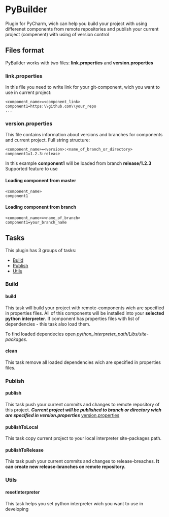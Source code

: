 # PyBuilder
Plugin for PyCharm, wich can help you build your project with using differenet 
components from remote repositories and publish your current project (compenent) with using of version control

## Files format
PyBuilder works with two files: **link.properties** and **version.properties**
### link.properties
In this file you need to write link for your git-component, wich you want to use in current project:
```
<component_name>=<component_link>
component1=https:\\github.com\\your_repo
...
```

### version.properties
This file contains information about versions and branches for components and current project.
Full string structure:
```
<component_name>=<version>:<name_of_branch_or_directory>
component1=1.2.3:release
```
In this example **component1** will be loaded from branch **release/1.2.3**
Supported feature to use
#### Loading component from master
```
<component_name>
component1
```
#### Loading component from branch
```
<component_name>=<name_of_branch>
component1=your_branch_name
```

## Tasks
This plugin has 3 groups of tasks:
* [Build](https://github.com/Pelidyai/PyBuilder/new/master?readme=1#build)
* [Publish](https://github.com/Pelidyai/PyBuilder/new/master?readme=1#publish)
* [Utils](https://github.com/Pelidyai/PyBuilder/new/master?readme=1#utils)

### Build

#### build
This task will build your project with remote-components wich are specified in properties files. 
All of this components will be installed into your **selected python interpreter**. 
If component has properties files with list of dependencies - this task also load them.

To find loaded dependecies open *python_interpreter_path/Libs/site-packages*.

#### clean
This task remove all loaded dependencies wich are specified in properties files.
### Publish
#### publish
This task push your current commits and changes to remote repository of this project.
***Current project will be published to branch or directory wich are specified in version.properties*** 
[version.properties](https://github.com/Pelidyai/PyBuilder/new/master?readme=1#versionproperties)

#### publishToLocal
This task copy current project to your local interpreter site-packages path.

#### publishToRelease
This task push your current commits and changes to release-breaches. 
**It can create new release-branches on remote repository.**
### Utils
#### resetInterpreter
This task helps you set python interpreter wich you want to use in developing
